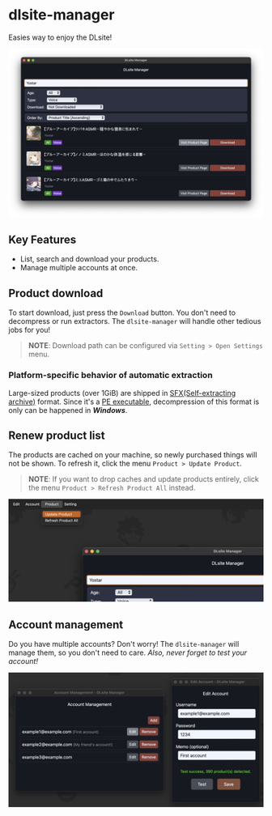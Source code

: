 # dlsite-manager

Easies way to enjoy the DLsite!

![main-image](./docs/img-list.png)

## Key Features

- List, search and download your products.
- Manage multiple accounts at once.

## Product download

To start download, just press the `Download` button. You don't need to decompress or run extractors. The `dlsite-manager` will handle other tedious jobs for you!

> **NOTE**: Download path can be configured via `Setting > Open Settings` menu.

### Platform-specific behavior of automatic extraction

Large-sized products (over 1GiB) are shipped in [SFX(Self-extracting archive)](https://en.wikipedia.org/wiki/Self-extracting_archive) format. Since it's a [PE executable](https://en.wikipedia.org/wiki/Portable_Executable), decompression of this format is only can be happened in **_Windows_**.

## Renew product list

The products are cached on your machine, so newly purchased things will not be shown. To refresh it, click the menu `Product > Update Product`.

> **NOTE**: If you want to drop caches and update products entirely, click the menu `Product > Refresh Product All` instead.

![update-product-image](./docs/img-update-product.png)

## Account management

Do you have multiple accounts? Don't worry! The `dlsite-manager` will manage them, so you don't need to care. _Also, never forget to test your account!_

![account-management-image](./docs/img-account-management.png)
